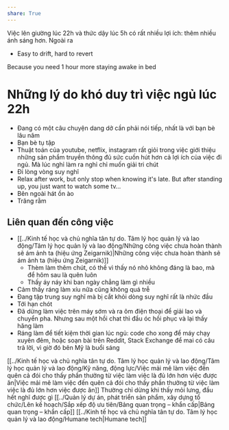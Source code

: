 ```yaml
---
share: True
---
```

Việc lên giường lúc 22h và thức dậy lúc 5h có rất nhiều lợi ích: thêm nhiều ánh sáng hơn. Ngoài ra 
- Easy to drift, hard to revert

Because you need 1 hour more staying awake in bed

# Những lý do khó duy trì việc ngủ lúc 22h
- Đang có một câu chuyện dang dở cần phải nói tiếp, nhất là với bạn bè lâu năm
- Bạn bè tụ tập
- Thuật toán của youtube, netflix, instagram rất giỏi trong việc giới thiệu những sản phẩm truyền thông đủ sức cuốn hút hơn cả lợi ích của việc đi ngủ. Mà lúc nghỉ làm ra nghỉ chỉ muốn giải tri chút
- Đi lòng vòng suy nghĩ
- Relax after work, but only stop when knowing it's late. But after standing up, you just want to watch some tv…
- Bên ngoài hát ồn ào
- Trăng rằm

## Liên quan đến công việc
- [[../Kinh tế học và chủ nghĩa tân tự do. Tâm lý học quản lý và lao động/Tâm lý học quản lý và lao động/Những công việc chưa hoàn thành sẽ ám ảnh ta (hiệu ứng Zeigarnik)|Những công việc chưa hoàn thành sẽ ám ảnh ta (hiệu ứng Zeigarnik)]]
	- Thèm làm thêm chút, có thể vì thấy nó nhỏ không đáng là bao, mà để hôm sau là quên luôn
	- Thấy áy náy khi ban ngày chẳng làm gì nhiều
- Cảm thấy ráng làm xíu nữa cũng không quá trễ
- Đang tập trung suy nghĩ mà bị cắt khỏi dòng suy nghĩ rất là nhức đầu
- Tới hạn chót 
- Đã dừng làm việc trên máy sớm và ra ôm điện thoại để giải lao và chuyển pha. Nhưng sau một hồi chat thì đầu óc hồi phục và lại thấy hăng làm
- Ráng làm để tiết kiệm thời gian lúc ngủ: code cho xong để máy chạy xuyên đêm, hoặc soạn bài trên Reddit, Stack Exchange để mai có câu trả lời, vì giờ đó bên Mỹ là buổi sáng

[[../Kinh tế học và chủ nghĩa tân tự do. Tâm lý học quản lý và lao động/Tâm lý học quản lý và lao động/Kỹ năng, động lực/Việc mải mê làm việc đến quên cả đói cho thấy phần thưởng từ việc làm việc là đủ lớn hơn việc được ăn|Việc mải mê làm việc đến quên cả đói cho thấy phần thưởng từ việc làm việc là đủ lớn hơn việc được ăn]]
Thường chỉ dừng khi thấy mỏi lưng, đầu hết nghĩ được gì
[[../Quản lý dự án, phát triển sản phẩm, xây dựng tổ chức/Lên kế hoạch/Sắp xếp độ ưu tiên/Bảng quan trọng – khẩn cấp|Bảng quan trọng – khẩn cấp]]
[[../Kinh tế học và chủ nghĩa tân tự do. Tâm lý học quản lý và lao động/Humane tech|Humane tech]]
